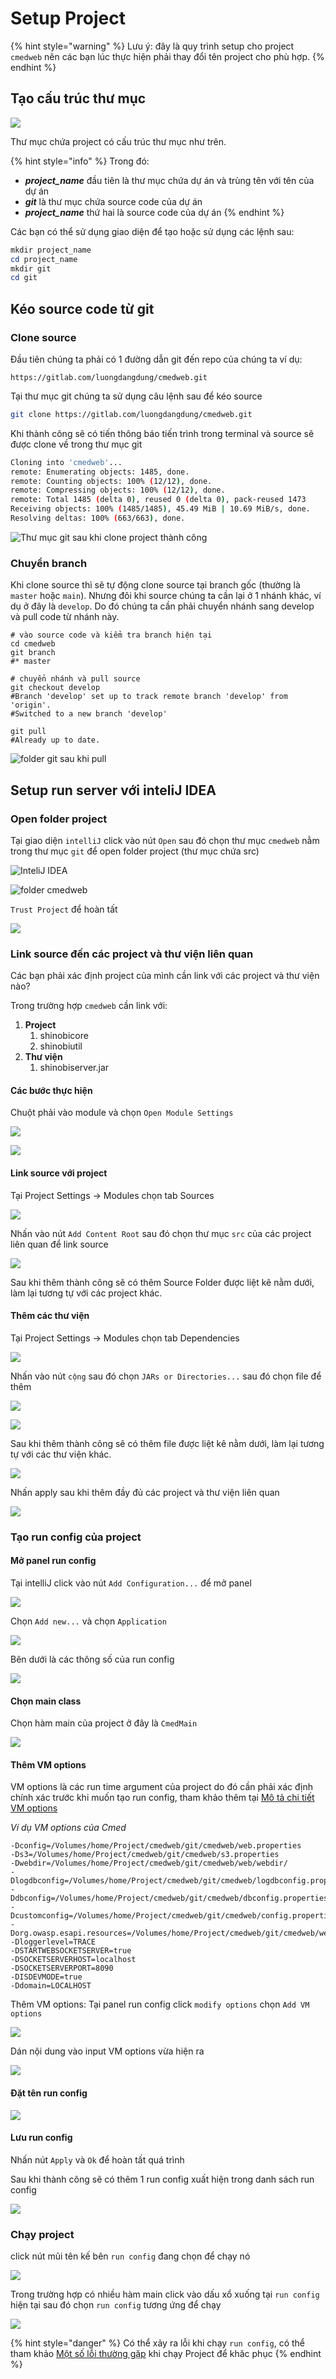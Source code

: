 # Setup Project

{% hint style="warning" %}
Lưu ý: đây là quy trình setup cho project `cmedweb` nên các bạn lúc thực hiện phải thay đổi tên project cho phù hợp.
{% endhint %}

## Tạo cấu trúc thư mục

![](<.gitbook/assets/image (48) (1) (1).png>)

Thư mục chứa project có cấu trúc thư mục như trên.

{% hint style="info" %}
Trong đó:

* _**project\_name**_ đầu tiên là thư mục chứa dự án và trùng tên với tên của dự án
* _**git**_ là thư mục chứa source code của dự án
* _**project\_name**_ thứ hai là source code của dự án
{% endhint %}

Các bạn có thể sử dụng giao diện để tạo hoặc sử dụng các lệnh sau:

```powershell
mkdir project_name
cd project_name
mkdir git
cd git
```

## Kéo source code từ git

### Clone source

Đầu tiên chúng ta phải có 1 đường dẫn git đến repo của chúng ta ví dụ:

```url
https://gitlab.com/luongdangdung/cmedweb.git
```

Tại thư mục git chúng ta sử dụng câu lệnh sau để kéo source

```bash
git clone https://gitlab.com/luongdangdung/cmedweb.git
```

Khi thành công sẽ có tiến thông báo tiến trình trong terminal và source sẽ được clone về trong thư mục git

```bash
Cloning into 'cmedweb'...
remote: Enumerating objects: 1485, done.
remote: Counting objects: 100% (12/12), done.
remote: Compressing objects: 100% (12/12), done.
remote: Total 1485 (delta 0), reused 0 (delta 0), pack-reused 1473
Receiving objects: 100% (1485/1485), 45.49 MiB | 10.69 MiB/s, done.
Resolving deltas: 100% (663/663), done.
```

![Thư mục git sau khi clone project thành công](<.gitbook/assets/image (48) (1).png>)

### Chuyển branch

Khi clone source thì sẽ tự động clone source tại branch gốc (thường là `master` hoặc `main`). Nhưng đôi khi source chúng ta cần lại ở 1 nhánh khác, ví dụ ở đây là `develop`. Do đó chúng ta cần phải chuyển nhánh sang develop và pull code từ nhánh này.

```shell
# vào source code và kiểm tra branch hiện tại
cd cmedweb
git branch
#* master

# chuyển nhánh và pull source
git checkout develop
#Branch 'develop' set up to track remote branch 'develop' from 'origin'.
#Switched to a new branch 'develop'

git pull
#Already up to date.
```

![folder git sau khi pull](<.gitbook/assets/image (58) (1) (1) (1).png>)

## Setup run server với inteliJ IDEA

### Open folder project

Tại giao diện `intelliJ` click vào nút `Open` sau đó chọn thư mục `cmedweb` nằm trong thư mục `git` để open folder project (thư mục chứa src)

![InteliJ IDEA](<.gitbook/assets/image (62) (1).png>)

![folder cmedweb](<.gitbook/assets/image (60) (1).png>)

`Trust Project` để hoàn tất

![](<.gitbook/assets/image (64).png>)

### Link source đến các project và thư viện liên quan

Các bạn phải xác định project của mình cần link với các project và thư viện nào?

Trong trường hợp `cmedweb` cần link với:

1. **Project**
   1. shinobicore
   2. shinobiutil
2. **Thư viện**
   1. shinobiserver.jar

#### Các bước thực hiện

Chuột phải vào module và chọn `Open Module Settings`

![](<.gitbook/assets/image (54) (1).png>)

![](<.gitbook/assets/image (50) (1).png>)

#### Link source với project

Tại Project Settings -> Modules chọn tab Sources

![](<.gitbook/assets/image (66) (1) (1).png>)

Nhấn vào nút `Add Content Root` sau đó chọn thư mục `src` của các project liên quan để link source

![](<.gitbook/assets/image (59) (1) (1) (1).png>)

Sau khi thêm thành công sẽ có thêm Source Folder được liệt kê nằm dưới, làm lại tương tự với các project khác.

#### Thêm các thư viện

Tại Project Settings -> Modules chọn tab Dependencies

![](<.gitbook/assets/image (67) (1) (1) (1).png>)

Nhấn vào nút `cộng` sau đó chọn `JARs or Directories...` sau đó chọn file để thêm

![](<.gitbook/assets/image (57).png>)

![](<.gitbook/assets/image (56) (1).png>)

Sau khi thêm thành công sẽ có thêm file được liệt kê nằm dưới, làm lại tương tự với các thư viện khác.

![](<.gitbook/assets/image (49).png>)

Nhấn apply sau khi thêm đầy đủ các project và thư viện liên quan

![](<.gitbook/assets/image (63).png>)

###

### Tạo run config của project

#### Mở panel run config

Tại intelliJ click vào nút `Add Configuration...` để mở panel

![](<.gitbook/assets/image (34) (1).png>)

Chọn `Add new...` và chọn `Application`

![](<.gitbook/assets/image (51) (1).png>)

Bên dưới là các thông  số của run config&#x20;

![](<.gitbook/assets/image (59) (1) (1).png>)

#### Chọn main class

Chọn hàm main của project ở đây là `CmedMain`

![](<.gitbook/assets/image (50).png>)

#### Thêm VM options

VM options là các run time argument của project do đó cần phải xác định chính xác trước khi muốn tạo run config, tham khảo thêm tại [Mô tả chi tiết VM options](setup-project/mo-ta-chi-tiet-vm-options.md)

_Ví dụ VM options của Cmed_&#x20;

```systemd
-Dconfig=/Volumes/home/Project/cmedweb/git/cmedweb/web.properties   
-Ds3=/Volumes/home/Project/cmedweb/git/cmedweb/s3.properties   
-Dwebdir=/Volumes/home/Project/cmedweb/git/cmedweb/web/webdir/   
-Dlogdbconfig=/Volumes/home/Project/cmedweb/git/cmedweb/logdbconfig.properties   
-Ddbconfig=/Volumes/home/Project/cmedweb/git/cmedweb/dbconfig.properties   
-Dcustomconfig=/Volumes/home/Project/cmedweb/git/cmedweb/config.properties   
-Dorg.owasp.esapi.resources=/Volumes/home/Project/cmedweb/git/cmedweb/web   
-Dloggerlevel=TRACE   
-DSTARTWEBSOCKETSERVER=true   
-DSOCKETSERVERHOST=localhost   
-DSOCKETSERVERPORT=8090   
-DISDEVMODE=true   
-Ddomain=LOCALHOST
```

Thêm VM options: Tại panel run config click `modify options` chọn `Add VM options`

![](<.gitbook/assets/image (61) (1).png>)

Dán nội dung vào input VM options vừa hiện ra

![](<.gitbook/assets/image (58) (1) (1).png>)

#### Đặt tên run config&#x20;

![](<.gitbook/assets/image (52) (1).png>)

#### Lưu run config

Nhấn nút `Apply` và `Ok` để hoàn tất quá trình&#x20;

Sau khi thành công sẽ có thêm 1 run config xuất hiện trong danh sách run config

![](<.gitbook/assets/image (34).png>)

### Chạy project

click nút mũi tên kế bên `run config` đang chọn để chạy nó

![](<.gitbook/assets/image (61).png>)

Trong trường hợp có nhiều hàm main click vào dấu xổ xuống tại `run config` hiện tại sau đó chọn `run config` tương ứng để chạy

![](<.gitbook/assets/image (59) (1).png>)&#x20;

{% hint style="danger" %}
Có thể xảy ra lỗi khi chạy `run config`, có thể tham khảo [Một số lỗi thường gặp](setup-project/mot-so-loi-thuong-gap.md) khi chạy Project để khăc phục
{% endhint %}
